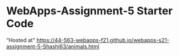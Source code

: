 # WebApps-Assignment-5 Starter Code
“Hosted at" https://44-563-webapps-f21.github.io/webapps-s21-assignment-5-Shashi63/animals.html